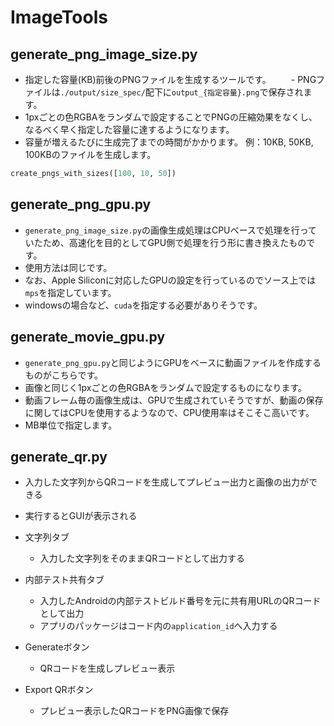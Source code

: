 # ImageTools

## generate_png_image_size.py
- 指定した容量(KB)前後のPNGファイルを生成するツールです。
　　- PNGファイルは`./output/size_spec/`配下に`output_{指定容量}.png`で保存されます。
- 1pxごとの色RGBAをランダムで設定することでPNGの圧縮効果をなくし、なるべく早く指定した容量に達するようになります。
- 容量が増えるたびに生成完了までの時間がかかります。
例：10KB, 50KB, 100KBのファイルを生成します。
```python
create_pngs_with_sizes([100, 10, 50])
```

## generate_png_gpu.py
- `generate_png_image_size.py`の画像生成処理はCPUベースで処理を行っていたため、高速化を目的としてGPU側で処理を行う形に書き換えたものです。
- 使用方法は同じです。
- なお、Apple Siliconに対応したGPUの設定を行っているのでソース上では`mps`を指定しています。
- windowsの場合など、`cuda`を指定する必要がありそうです。

## generate_movie_gpu.py
- `generate_png_gpu.py`と同じようにGPUをベースに動画ファイルを作成するものがこちらです。
- 画像と同じく1pxごとの色RGBAをランダムで設定するものになります。
- 動画フレーム毎の画像生成は、GPUで生成されていそうですが、動画の保存に関してはCPUを使用するようなので、CPU使用率はそこそこ高いです。
- MB単位で指定します。

## generate_qr.py
- 入力した文字列からQRコードを生成してプレビュー出力と画像の出力ができる


- 実行するとGUIが表示される
- 文字列タブ
  - 入力した文字列をそのままQRコードとして出力する
- 内部テスト共有タブ
  - 入力したAndroidの内部テストビルド番号を元に共有用URLのQRコードとして出力
  - アプリのパッケージはコード内の`application_id`へ入力する
- Generateボタン
  - QRコードを生成しプレビュー表示
- Export QRボタン
  - プレビュー表示したQRコードをPNG画像で保存